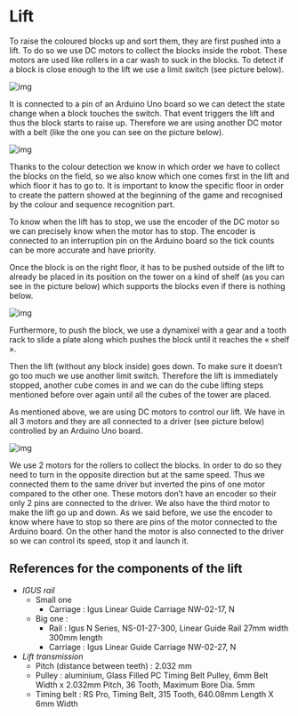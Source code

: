 # Lift 

To raise the coloured blocks up and sort them, they are first pushed into a lift. 
To do so we use DC motors to collect the blocks inside the robot. 
These motors are used like rollers in a car wash to suck in the blocks. 
To detect if a block is close enough to the lift we use a limit switch (see picture below). 

![img](img/mechanical/minus/lift/limit_switch.png)

It is connected to a pin of an Arduino Uno board so we can detect the state change when a block touches the switch. 
That event triggers the lift and thus the block starts to raise up. 
Therefore we are using another DC motor with a belt (like the one you can see on the picture below). 

![img](img/mechanical/minus/lift/belt.png)

Thanks to the colour detection we know in which order we have to collect the blocks on the field, so we also know which one comes first in the lift and which floor it has to go to. 
It is important to know the specific floor in order to create the pattern showed at the beginning of the game and recognised by the colour and sequence recognition part.

To know when the lift has to stop, we use the encoder of the DC motor so we can precisely know when the motor has to stop. 
The encoder is connected to an interruption pin on the Arduino board so the tick counts can be more accurate and have priority.

Once the block is on the right floor, it has to be pushed outside of the lift to already be placed in its position on the tower on a kind of shelf (as you can see in the picture below) which supports the blocks even if there is nothing below. 

![img](img/mechanical/minus/lift/shelf.png)

Furthermore, to push the block, we use a dynamixel with a gear and a tooth rack to slide a plate along which pushes the block until it reaches the « shelf ». 

Then the lift (without any block inside) goes down. To make sure it doesn’t go too much we use another limit switch. 
Therefore the lift is immediately stopped, another cube comes in and we can do the cube lifting steps mentioned before over again until all the cubes of the tower are placed. 


As mentioned above, we are using DC motors to control our lift. 
We have in all 3 motors and they are all connected to a driver (see picture below) controlled by an Arduino Uno board. 

![img](img/mechanical/minus/lift/driver.png)

We use 2 motors for the rollers to collect the blocks. In order to do so they need to turn in the opposite direction but at the same speed. 
Thus we connected them to the same driver but inverted the pins of one motor compared to the other one. 
These motors don’t have an encoder so their only 2 pins are connected to the driver. We also have the third motor to make the lift go up and down. As we said before, we use the encoder to know where have to stop so there are pins of the motor connected to the Arduino board. On the other hand the motor is also connected to the driver so we can control its speed, stop it and launch it.



## References for the components of the lift
* *IGUS rail*
  * Small one
    * Carriage : Igus Linear Guide Carriage NW-02-17, N
  * Big one : 
    * Rail : Igus N Series, NS-01-27-300, Linear Guide Rail 27mm width 300mm length
    * Carriage : Igus Linear Guide Carriage NW-02-27, N
* *Lift transmission*
  * Pitch (distance between teeth) : 2.032 mm
  * Pulley : aluminium, Glass Filled PC Timing Belt Pulley, 6mm Belt Width x 2.032mm Pitch, 36 Tooth, Maximum Bore Dia. 5mm
  * Timing belt : RS Pro, Timing Belt, 315 Tooth, 640.08mm Length X 6mm Width
